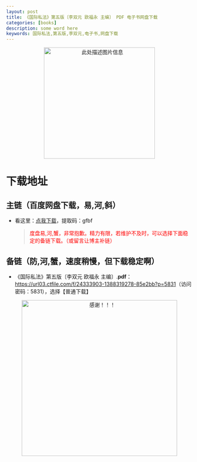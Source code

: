 ```yaml
---
layout: post
title: 《国际私法》第五版〔李双元 欧福永 主编〕 PDF 电子书网盘下载
categories: [books]
description: some word here
keywords: 国际私法,第五版,李双元,电子书,网盘下载
---
```


<div align="center"><img src="https://qweree.cn/wp-content/uploads/2024/10/gao-ji-si-fa-tuya.jpg" alt="此处描述图片信息" width="300px" height="auto"></div>

# 下载地址

## 主链（百度网盘下载，易,河,斜）

- 看这里：[点我下载](https://pan.baidu.com/s/1iMXUbSbtZQZjDcqDmnWUyw?pwd=gfbf)，提取码：gfbf

  > <p style="color:red" >度盘易,河,蟹，非常抱歉。精力有限，若维护不及时，可以选择下面稳定的备链下载。（或留言让博主补链）</p>

## 备链（防,河,蟹，速度稍慢，但下载稳定啊）

- 《国际私法》第五版〔李双元 欧福永 主编〕.**pdf**：<https://url03.ctfile.com/f/24333903-1388319278-85e2bb?p=5831>（访问密码：5831），选择【普通下载】

<div align="center"><img src="https://pic.imgdb.cn/item/6707df6bd29ded1a8ce37031.gif" alt="感谢！！！" width="420px" height="auto"/></div>
